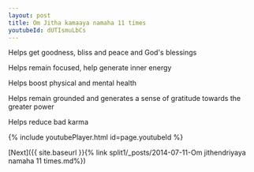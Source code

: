 ```yaml
---
layout: post
title: Om Jitha kamaaya namaha 11 times
youtubeId: dUTIsmuLbCs
---
```

 
 
Helps get goodness, bliss and peace and God's blessings
 
Helps remain focused, help generate inner energy 
 
Helps boost physical and mental health 
 
Helps remain grounded and generates a sense of gratitude towards the greater power 
 
Helps reduce bad karma
 
 
 
 


{% include youtubePlayer.html id=page.youtubeId %}
 
[Next]({{ site.baseurl }}{% link  split1/_posts/2014-07-11-Om jithendriyaya namaha 11 times.md%})
 
